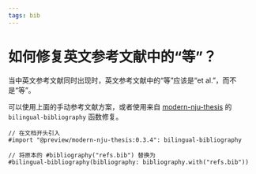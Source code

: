 ```yaml
---
tags: bib
---
```

# 如何修复英文参考文献中的“等”？

当中英文参考文献同时出现时，英文参考文献中的“等”应该是“et al.”，而不是“等”。

可以使用上面的手动参考文献方案，或者使用来自 [modern-nju-thesis](https://github.com/nju-lug/modern-nju-thesis) 的 `bilingual-bibliography` 函数修复。

```typst no-render
// 在文档开头引入
#import "@preview/modern-nju-thesis:0.3.4": bilingual-bibliography

// 将原本的 #bibliography("refs.bib") 替换为
#bilingual-bibliography(bibliography: bibliography.with("refs.bib"))
```
